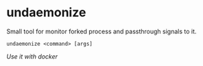 # undaemonize

Small tool for monitor forked process and passthrough signals to it.

```
undaemonize <command> [args]
```
*Use it with docker*
